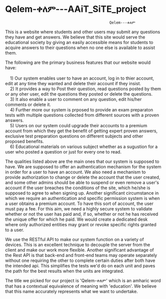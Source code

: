 # Qelem-ቀለም---AAiT_SiTE_project
                                                   Qelem---ቀለም
 This is a website where students and other users may submit any questions they have and get answers. We believe that this site would serve the educational society by giving an easily accessible means for students to acquire answers to their questions when no one else is available to assist them.

The following are the primary business features that our website would have:<br /><br /> 
&nbsp;&nbsp;&nbsp;&nbsp;1) Our system enables user to have an account, log in to thier account, edit at any time they wanted and delete their account if they insist.<br />
&nbsp;&nbsp;&nbsp;&nbsp;2) It provides a way to Post their question, read questions posted by them or any oher user, edit the questions they posted or delete the questions.<br />
&nbsp;&nbsp;&nbsp;&nbsp;3) It also enable a user to comment on any question, edit his/her comments or delete it.<br />
&nbsp;&nbsp;&nbsp;&nbsp;4) Further more our system is prposed to provide an exam preparaton tests with multiple questions collected from different sources with a proven answers.<br />
&nbsp;&nbsp;&nbsp;&nbsp;5) Users on our system could upgrade their accounts to a premium account from which they get the benefit of getting expert proven answers, exclusive test preparation                 questions on different subjects and other proposed benefits.<br />
&nbsp;&nbsp;&nbsp;&nbsp;6) Educational materials on various subject whether as a sugustion for a user who posted a question or just for every one to read.</pre>
           
The qualities listed above are the main ones that our system is supposed to have. We are supposed to offer an authentication mechanism for the system in order for a user to have an account. We also need a mechanism to provide authorization to change or delete the account that the user created, and some other admins should be able to suspend or even remove a user's account if the user breaches the conditions of the site, which he/she is supposed to agree to when signing up. Another significant circumstance in which we require an authentication and specific permission system is when a user obtains a premium account. To have this sort of account, the user must pay a fee. For this aim, we need a highly secure system to validate whether or not the user has paid and, if so, whether or not he has received the unique offer for which he paid. We would create a dedicated desk where only authorized entities may grant or revoke specific rights granted to a user. 

We use the RESTful API to make our system function on a variety of devices. This is an excellent technique to decouple the server from the client and make our work more flexible.
Another significant advantage of the Rest API is that back-end and front-end teams may operate separately without one requiring the other to complete certain duties after both have the intended api. This simplifies the tests we'd do on each unit and paves the path for the best results when the units are integrated. 
         
The title we picked for our project is 'Qelem-ቀለም' which is an amharic word that has a contextual equivalence of meaning with 'education'. We believe that this name accurately represents what we want to undertake. 
